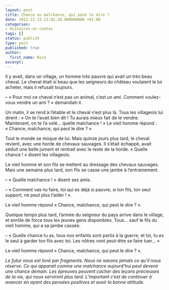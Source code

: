 ```yaml
---
layout: post
title: Chance ou malchance, qui peut le dire ?
date: 2012-12-15 13:02:20.000000000 +01:00
categories:
- Histoires-et-contes
tags: []
status: publish
type: post
published: true
author:
  first_name: Nico
excerpt:
---
```


Il y avait, dans un village, un homme très pauvre qui avait un très beau cheval. Le cheval était si beau que les seigneurs du château voulaient le lui acheter, mais il refusait toujours.

– « Pour moi ce cheval n’est pas un animal, c’est un ami. Comment voulez-vous vendre un ami ? » demandait-il.

Un matin, il se rend à l’étable et le cheval n’est plus là. Tous les villageois lui dirent : « On te l’avait bien dit ! Tu aurais mieux fait de le vendre. Maintenant, on te l’a volé... quelle malchance ! » Le vieil homme répond : « Chance, malchance, qui peut le dire ? »

Tout le monde se moque de lui. Mais quinze jours plus tard, le cheval revient, avec une horde de chevaux sauvages. Il s’était échappé, avait séduit une belle jument et rentrait avec le reste de la horde. « Quelle chance ! » disent les villageois.

Le vieil homme et son fils se mettent au dressage des chevaux sauvages. Mais une semaine plus tard, son fils se casse une jambe à l’entrainement.

– « Quelle malchance ! » disent ses amis.

– « Comment vas-tu faire, toi qui es déjà si pauvre, si ton fils, ton seul support, ne peut plus t’aider ! ».

Le vieil homme répond « Chance, malchance, qui peut le dire ? ».

Quelque temps plus tard, l’armée du seigneur du pays arrive dans le village, et enrôle de force tous les jeunes gens disponibles. Tous... sauf le fils du vieil homme, qui a sa jambe cassée.

– « Quelle chance tu as, tous nos enfants sont partis à la guerre, et toi, tu es le seul à garder ton fils avec toi. Les nôtres vont peut-être se faire tuer... »

Le vieil homme répond « Chance, malchance, qui peut le dire ? ».

*Le futur nous est livré par fragments. Nous ne savons jamais ce qu’il nous réserve. Ce qui apparait comme une malchance aujourd’hui peut devenir une chance demain. Les épreuves peuvent cacher des leçons précieuses de la vie, qui nous serviront plus tard. L’important c’est de continuer à avancer en ayant des pensées positives et avoir la bonne attitude.*
